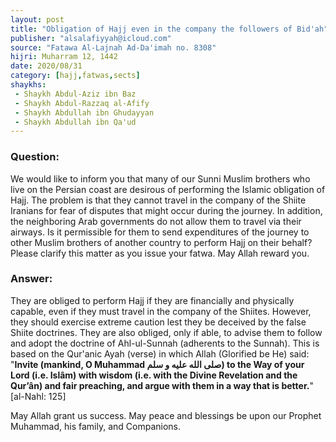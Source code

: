 ```yaml
---
layout: post
title: "Obligation of Hajj even in the company the followers of Bid'ah"
publisher: "alsalafiyyah@icloud.com"
source: "Fatawa Al-Lajnah Ad-Da'imah no. 8308"
hijri: Muharram 12, 1442
date: 2020/08/31
category: [hajj,fatwas,sects]
shaykhs: 
 - Shaykh Abdul-Aziz ibn Baz
 - Shaykh Abdul-Razzaq al-Afify
 - Shaykh Abdullah ibn Ghudayyan
 - Shaykh Abdullah ibn Qa'ud
---
```


### Question:
We would like to inform you that many of our Sunni Muslim brothers who live on the Persian coast are desirous of performing the Islamic obligation of Hajj. The problem is that they cannot travel in the company of the Shiite Iranians for fear of disputes that might occur during the journey. In addition, the neighboring Arab governments do not allow them to travel via their airways. Is it permissible for them to send expenditures of the journey to other Muslim brothers of another country to perform Hajj on their behalf? Please clarify this matter as you issue your fatwa. May Allah reward you.

### Answer:
They are obliged to perform Hajj if they are financially and physically capable, even if they must travel in the company of the Shiites. However, they should exercise extreme caution lest they be deceived by the false Shiite doctrines. They are also obliged, only if able, to advise them to follow and adopt the doctrine of Ahl-ul-Sunnah (adherents to the Sunnah). This is based on the Qur'anic Ayah (verse) in which Allah (Glorified be He) said: "**Invite (mankind, O Muhammad صلى الله عليه و سلم) to the Way of your Lord (i.e. Islâm) with wisdom (i.e. with the Divine Revelation and the Qur’ân) and fair preaching, and argue with them in a way that is better.**" [al-Nahl: 125]

May Allah grant us success. May peace and blessings be upon our Prophet Muhammad, his family, and Companions.

